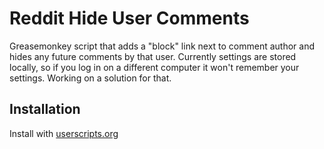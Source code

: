 # Reddit Hide User Comments
Greasemonkey script that adds a "block" link next to comment author and hides any future comments by that user. Currently settings are stored locally, so if you log in on a different computer it won't remember your settings. Working on a solution for that.

## Installation
Install with [userscripts.org](http://userscripts.org/scripts/show/150850)
